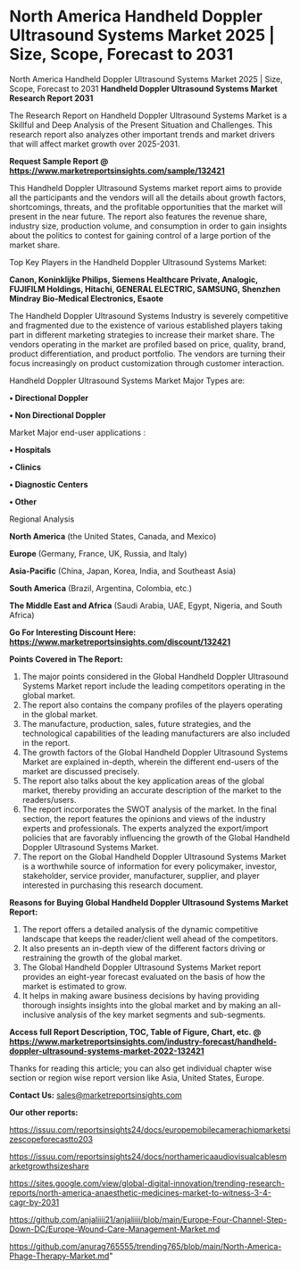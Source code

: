 # North America Handheld Doppler Ultrasound Systems Market 2025 | Size, Scope, Forecast to 2031
North America Handheld Doppler Ultrasound Systems Market 2025 | Size, Scope, Forecast to 2031
<strong>Handheld Doppler Ultrasound Systems Market Research Report 2031</strong>

The Research Report on Handheld Doppler Ultrasound Systems Market is a Skillful and Deep Analysis of the Present Situation and Challenges. This research report also analyzes other important trends and market drivers that will affect market growth over 2025-2031.

<strong>Request Sample Report @ <a href=https://www.marketreportsinsights.com/sample/132421>https://www.marketreportsinsights.com/sample/132421</a></strong>

This Handheld Doppler Ultrasound Systems market report aims to provide all the participants and the vendors will all the details about growth factors, shortcomings, threats, and the profitable opportunities that the market will present in the near future. The report also features the revenue share, industry size, production volume, and consumption in order to gain insights about the politics to contest for gaining control of a large portion of the market share.

Top Key Players in the Handheld Doppler Ultrasound Systems Market:

<strong>Canon, Koninklijke Philips, Siemens Healthcare Private, Analogic, FUJIFILM Holdings, Hitachi, GENERAL ELECTRIC, SAMSUNG, Shenzhen Mindray Bio-Medical Electronics, Esaote</strong>

The Handheld Doppler Ultrasound Systems Industry is severely competitive and fragmented due to the existence of various established players taking part in different marketing strategies to increase their market share. The vendors operating in the market are profiled based on price, quality, brand, product differentiation, and product portfolio. The vendors are turning their focus increasingly on product customization through customer interaction.

Handheld Doppler Ultrasound Systems Market Major Types are:

<strong>• Directional Doppler

• Non Directional Doppler</strong>

Market Major end-user applications :

<strong>• Hospitals

• Clinics

• Diagnostic Centers

• Other</strong>

Regional Analysis

</u><strong><b>North America</b></strong> (the United States, Canada, and Mexico)

<strong><b>Europe </b></strong>(Germany, France, UK, Russia, and Italy)

<strong><b>Asia-Pacific</b></strong> (China, Japan, Korea, India, and Southeast Asia)

<strong><b>South America</b></strong> (Brazil, Argentina, Colombia, etc.)

<strong><b>The Middle East and Africa</b></strong> (Saudi Arabia, UAE, Egypt, Nigeria, and South Africa)

<strong>Go For Interesting Discount Here: <a href=https://www.marketreportsinsights.com/discount/132421>https://www.marketreportsinsights.com/discount/132421</a></strong>

<strong>Points Covered in The Report:</strong>
<ol>
  <li>The major points considered in the Global Handheld Doppler Ultrasound Systems Market report include the leading competitors operating in the global market.</li>
  <li>The report also contains the company profiles of the players operating in the global market.</li>
  <li>The manufacture, production, sales, future strategies, and the technological capabilities of the leading manufacturers are also included in the report.</li>
  <li>The growth factors of the Global Handheld Doppler Ultrasound Systems Market are explained in-depth, wherein the different end-users of the market are discussed precisely.</li>
  <li>The report also talks about the key application areas of the global market, thereby providing an accurate description of the market to the readers/users.</li>
  <li>The report incorporates the SWOT analysis of the market. In the final section, the report features the opinions and views of the industry experts and professionals. The experts analyzed the export/import policies that are favorably influencing the growth of the Global Handheld Doppler Ultrasound Systems Market.</li>
  <li>The report on the Global Handheld Doppler Ultrasound Systems Market is a worthwhile source of information for every policymaker, investor, stakeholder, service provider, manufacturer, supplier, and player interested in purchasing this research document.</li>
</ol>
<strong>Reasons for Buying Global Handheld Doppler Ultrasound Systems Market Report:</strong>

<ol>
  <li>The report offers a detailed analysis of the dynamic competitive landscape that keeps the reader/client well ahead of the competitors.</li>
  <li>It also presents an in-depth view of the different factors driving or restraining the growth of the global market.</li>
  <li>The Global Handheld Doppler Ultrasound Systems Market report provides an eight-year forecast evaluated on the basis of how the market is estimated to grow.</li>
  <li>It helps in making aware business decisions by having providing thorough insights insights into the global market and by making an all-inclusive analysis of the key market segments and sub-segments.</li>
</ol>
<strong>Access full Report Description, TOC, Table of Figure, Chart, etc. @ <a href=https://www.marketreportsinsights.com/industry-forecast/handheld-doppler-ultrasound-systems-market-2022-132421>https://www.marketreportsinsights.com/industry-forecast/handheld-doppler-ultrasound-systems-market-2022-132421</a></strong>


Thanks for reading this article; you can also get individual chapter wise section or region wise report version like Asia, United States, Europe.

<strong>Contact Us:</strong>
sales@marketreportsinsights.com

<strong>Our other reports:</strong>

<a href=https://issuu.com/reportsinsights24/docs/europemobilecamerachipmarketsizescopeforecastto203>https://issuu.com/reportsinsights24/docs/europemobilecamerachipmarketsizescopeforecastto203</a>

<a href=https://issuu.com/reportsinsights24/docs/northamericaaudiovisualcablesmarketgrowthsizeshare>https://issuu.com/reportsinsights24/docs/northamericaaudiovisualcablesmarketgrowthsizeshare</a>

<a href=https://sites.google.com/view/global-digital-innovation/trending-research-reports/north-america-anaesthetic-medicines-market-to-witness-3-4-cagr-by-2031>https://sites.google.com/view/global-digital-innovation/trending-research-reports/north-america-anaesthetic-medicines-market-to-witness-3-4-cagr-by-2031</a>

<a href=https://github.com/anjaliiii21/anjaliiii/blob/main/Europe-Four-Channel-Step-Down-DC/Europe-Wound-Care-Management-Market.md>https://github.com/anjaliiii21/anjaliiii/blob/main/Europe-Four-Channel-Step-Down-DC/Europe-Wound-Care-Management-Market.md</a>

<a href=https://github.com/anurag765555/trending765/blob/main/North-America-Phage-Therapy-Market.md>https://github.com/anurag765555/trending765/blob/main/North-America-Phage-Therapy-Market.md</a>"
